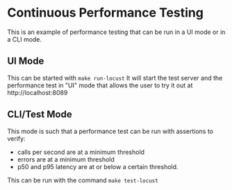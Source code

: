 # Continuous Performance Testing

This is an example of performance testing that can be run in a UI mode or in a CLI mode.

## UI Mode

This can be started with `make run-locust`  It will start the test server and the performance
test in "UI" mode that allows the user to try it out at http://localhost:8089


## CLI/Test Mode

This mode is such that a performance test can be run with assertions to verify:
- calls per second are at a minimum threshold
- errors are at a minimum threshold
- p50 and p95 latency are at or below a certain threshold.

This can be run with the command `make test-locust`